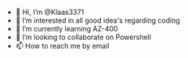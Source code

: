 - 👋 Hi, I’m @Klaas3371
- 👀 I’m interested in all good idea's regarding coding
- 🌱 I’m currently learning AZ-400
- 💞️ I’m looking to collaborate on Powershell
- 📫 How to reach me by email

<!---
Klaas3371/Klaas3371 is a ✨ special ✨ repository because its `README.md` (this file) appears on your GitHub profile.
You can click the Preview link to take a look at your changes.
--->
